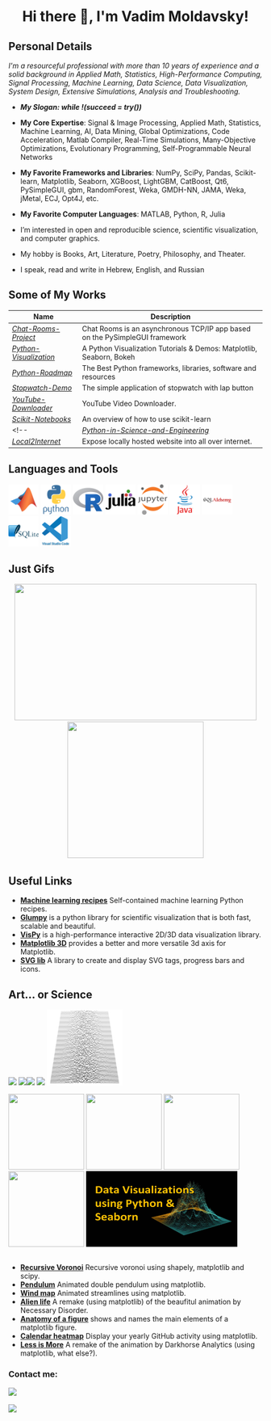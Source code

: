 <!--
**vasja34/vasja34** is a ✨ _special_ ✨ repository because its `README.md` (this file) appears on your GitHub profile.

Here are some ideas to get you started:

- 🔭 I’m currently working on ...
- 🌱 I’m currently learning ...
- 👯 I’m looking to collaborate on ...
- 🤔 I’m looking for help with ...
- 💬 Ask me about ...
- 📫 How to reach me: ...
- 😄 Pronouns: ...
- ⚡ Fun fact: ...
-->

<h1 align="center">Hi there 👋, I'm Vadim Moldavsky!</h1>

## Personal Details


*I'm a resourceful professional with more than 10 years of experience and a solid background in Applied Math, Statistics, High-Performance Computing, Signal Processing, Machine Learning, Data Science, Data Visualization, System Design, Extensive Simulations, Analysis and Troubleshooting.*

- ***My Slogan: while !(succeed = try())***

- **My Core Expertise**: Signal & Image Processing, Applied Math, Statistics, Machine Learning, AI, Data Mining, Global Optimizations, Code Acceleration, Matlab Compiler, Real-Time Simulations, 
Many-Objective Optimizations, Evolutionary Programming, Self-Programmable Neural Networks

- **My Favorite Frameworks and Libraries**: NumPy, SciPy, Pandas, Scikit-learn, Matplotlib, Seaborn, XGBoost, LightGBM, CatBoost, Qt6, PySimpleGUI, gbm, RandomForest, Weka, GMDH-NN, JAMA, Weka, jMetal, ECJ, Opt4J, etc.

- **My Favorite Computer Languages**: MATLAB, Python, R, Julia 

- I’m interested in open and reproducible science, scientific visualization, and computer graphics.

- My hobby is Books, Art, Literature, Poetry, Philosophy, and Theater.

- I speak, read and write in Hebrew, English, and Russian


## Some of My Works

| Name                  | Description                                            |
| ----------------------|------------------------------------------------------- |
| _[Chat-Rooms-Project](https://github.com/vasja34/Chat-Rooms-Project)_            | Chat Rooms is an asynchronous TCP/IP app based on the PySimpleGUI framework           |
| _[Python-Visualization](https://github.com/vasja34/Python-Visualization)_                          | A Python Visualization Tutorials & Demos: Matplotlib, Seaborn, Bokeh   |
| _[Python-Roadmap](https://github.com/vasja34/Python-Roadmap)_                          | The Best Python frameworks, libraries, software and resources     |
| _[Stopwatch-Demo](https://github.com/vasja34/Stopwatch-Demo)_                          | The simple application of stopwatch with lap button     |
| _[YouTube-Downloader](https://github.com/vasja34/YouTube-Downloader)_                    | YouTube Video Downloader.                                                              | 
| _[Scikit-Notebooks](https://github.com/vasja34/Scikit-Notebooks)_                          | An overview of how to use scikit-learn                       |
<!--| _[Python-in-Science-and-Engineering](https://github.com/vasja34/Python-in-Science-and-Engineering)_                    | A collection of examples of using python in the kinds of scientific and engineering computations                     |
 | _[Local2Internet](https://github.com/KasRoudra/Local2Internet)_                | Expose locally hosted website into all over internet.           |  -->



## Languages and Tools
<div>
  <img src="icons/matlab-original.svg" title="Matlab" alt="Matlab" width="60" height="60"/>
  <img src="icons/python-original-wordmark.svg" title="Python" alt="Python" width="60" height="60"/>
  <img src="icons/r-original.svg" title="R" alt="R" width="60" height="60"/>
  <img src="icons/julia-original-wordmark.svg" title="Julia" alt="Julia" width="60" height="60"/>
  <img src="icons/jupyter-original-wordmark.svg" title="Jupyter" alt="Jupyter" width="60" height="60"/>
  <img src="icons/java-original-wordmark.svg" title="Java" alt="Java" width="60" height="60"/> <!--&nbsp;-->
  <img src="icons/sqlalchemy-original-wordmark.svg" title="sqlalchemy" alt="sqlalchemy" width="60" height="60"/>
  <img src="icons/sqlite-original-wordmark.svg" title="sqlite" alt="sqlite" width="60" height="60"/>
  <img src="icons/vscode-original-wordmark.svg" title="VSCode" alt="VSCode" width="60" height="60"/>
</div>

## Just Gifs 
<div id="header" align="center">
  <img src="https://media.giphy.com/media/ko7twHhomhk8E/giphy.gif" width="480" height="270" frameBorder="0" class="giphy-embed" allowFullScreen>
  <img src="https://media.giphy.com/media/xT9Igzn9iOlDAaNtUA/giphy.gif" width="270" height="270" frameBorder="0" class="giphy-embed" allowFullScreen>
</div>

## Useful Links

- **[Machine learning recipes](https://github.com/rougier/ML-Recipes)** Self-contained machine learning Python recipes. 
- **[Glumpy](https://glumpy.github.io/gallery.html)** is a python library for scientific visualization that is both fast, scalable and beautiful. 
- **[VisPy](https://github.com/vispy/vispy)** is a high-performance interactive 2D/3D data visualization library. 
- **[Matplotlib 3D](https://github.com/rougier/matplotlib-3d)**  provides a better and more versatile 3d axis for Matplotlib. 
- **[SVG lib](https://github.com/rougier/svg-lib)** A library to create and display SVG tags, progress bars and icons. 

## Art... or Science

<img src="https://raw.githubusercontent.com/rougier/recursive-voronoi/master/recursive-voronoi.png" width="150px"> <img src="https://raw.githubusercontent.com/rougier/windmap/master/windmap.gif" width="150px"><img src="https://raw.githubusercontent.com/rougier/alien-life/master/alien-life.gif" width="150px"> <img src="https://raw.githubusercontent.com/rougier/pendulum/master/pendulum.gif" width="150px"> <img src="https://raw.githubusercontent.com/rougier/unknown-pleasures/master/unknown-pleasures.gif" width="150px">

<img src="https://media.giphy.com/media/3oz8xxXI5nS5sCYjXG/giphy.gif" width="150px" height="150px" > <img src="https://media.giphy.com/media/xTiTngSz6NXoUdNfVK/giphy.gif" width="150px" height="150px" > <img src="https://media.giphy.com/media/3ohhwHUaQuczKTVuog/giphy.gif" width="150px" height="150px" > <img src="https://media.giphy.com/media/2FMZ918Q5JX8Y/giphy.gif" width="150px" height="150px" > <img src="icons/Data-Visualizations-using-Python-and-Seaborn.jpg" width="300px" height="150" >

<!--
<<img src="https://media.giphy.com/media/3oKIPyahvBic9s10uA/giphy-downsized-large.gif" width="150px" height="150px">
<img src="https://media.giphy.com/media/1zkMcZpLsOub1sBkqv/giphy.gif" width="150px" height="150px" >
<img src="https://media.giphy.com/media/2bVYAlQiD7TPwDg1Yb/giphy.gif" width="150px" height="150px" >
-->

## 
- **[Recursive Voronoi](https://github.com/rougier/recursive-voronoi)** Recursive voronoi using shapely, matplotlib and scipy.
- **[Pendulum](https://github.com/rougier/pendulum)** Animated double pendulum using matplotlib.
- **[Wind map](https://github.com/rougier/windmap)** Animated streamlines using matplotlib.
- **[Alien life](https://github.com/rougier/alien-life)** A remake (using matplotlib) of the beaufitul animation by Necessary Disorder.
- **[Anatomy of a figure](https://github.com/rougier/figure-anatomy)** shows and names the main elements of a matplotlib figure.
- **[Calendar heatmap](https://github.com/rougier/calendar-heatmap)** Display your yearly GitHub activity using matplotlib.
- **[Less is More](https://github.com/rougier/less-is-more)** A remake of the animation by Darkhorse Analytics (using matplotlib, what else?).


### Contact me:

<a href="https://github.com/vasja34" target="_blank"><img src="https://img.shields.io/badge/Github-Vasja34-green?style=for-the-badge&logo=github"></a>

<a href="mailto:vasja34@gmail.com" target="_blank"><img src="https://img.shields.io/badge/Email-vasja34@gmail.com-teal?style=for-the-badge&logo=gmail"></a>


